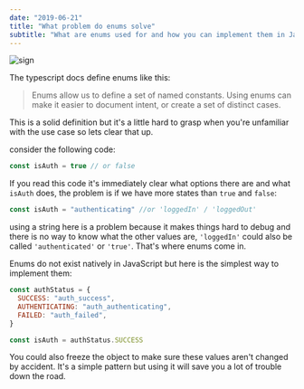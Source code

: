 ```yaml
---
date: "2019-06-21"
title: "What problem do enums solve"
subtitle: "What are enums used for and how you can implement them in JavaScript"
---
```


![sign](https://images.unsplash.com/photo-1508237866955-4439ca21b062?ixlib=rb-1.2.1&auto=format&fit=crop&w=1350&q=80)

The typescript docs define enums like this:

> Enums allow us to define a set of named constants. Using enums can make it
> easier to document intent, or create a set of distinct cases.

This is a solid definition but it's a little hard to grasp when you're
unfamiliar with the use case so lets clear that up.

consider the following code:

```javascript
const isAuth = true // or false
```

If you read this code it's immediately clear what options there are and what
`isAuth` does, the problem is if we have more states than `true` and `false`:

```js
const isAuth = "authenticating" //or 'loggedIn' / 'loggedOut'
```

using a string here is a problem because it makes things hard to debug and there
is no way to know what the other values are, `'loggedIn'` could also be called
`'authenticated'` or `'true'`. That's where enums come in.

Enums do not exist natively in JavaScript but here is the simplest way to
implement them:

```js
const authStatus = {
  SUCCESS: "auth_success",
  AUTHENTICATING: "auth_authenticating",
  FAILED: "auth_failed",
}

const isAuth = authStatus.SUCCESS
```

You could also freeze the object to make sure these values aren't changed by
accident. It's a simple pattern but using it will save you a lot of trouble down
the road.

